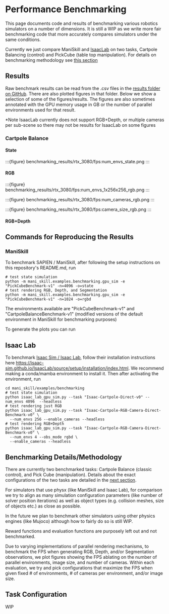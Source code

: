 # Performance Benchmarking

This page documents code and results of benchmarking various robotics simulators on a number of dimensions. It is still a WIP as we write more fair benchmarking code that more accurately compares simulators under the same conditions.

Currently we just compare ManiSkill and [IsaacLab](https://github.com/isaac-sim/IsaacLab) on two tasks, Cartpole Balancing (control) and PickCube (table top manipulation). For details on benchmarking methodology see [this section](#benchmarking-detailsmethodology)

## Results

Raw benchmark results can be read from the .csv files in the [results folder on GitHub](https://github.com/haosulab/ManiSkill/blob/main/docs/source/user_guide/additional_resources/benchmarking_results). There are also plotted figures in that folder. Below we show a selection of some of the figures/results. The figures are also sometimes annotated with the GPU memory usage in GB or the number of parallel environments used for that result.

*Note IsaacLab currently does not support RGB+Depth, or multiple cameras per sub-scene so there may not be results for IsaacLab on some figures

### Cartpole Balance

#### State

:::{figure} benchmarking_results/rtx_3080/fps:num_envs_state.png
:::

#### RGB

:::{figure} benchmarking_results/rtx_3080/fps:num_envs_1x256x256_rgb.png
:::

:::{figure} benchmarking_results/rtx_3080/fps:num_cameras_rgb.png
:::

:::{figure} benchmarking_results/rtx_3080/fps:camera_size_rgb.png
:::

#### RGB+Depth




## Commands for Reproducing the Results

### ManiSkill

To benchmark SAPIEN / ManiSkill, after following the setup instructions on this repository's README.md, run

```
# test state simulation
python -m mani_skill.examples.benchmarking.gpu_sim -e "PickCubeBenchmark-v1" -n=4096 -o=state
# test rendering RGB, Depth, and Segmentation
python -m mani_skill.examples.benchmarking.gpu_sim -e "PickCubeBenchmark-v1" -n=1024 -o=rgbd
```
The environments available are "PickCubeBenchmark-v1" and "CartpoleBalanceBenchmark-v1" (modified versions of the default environment in ManiSkill for benchmarking purposes)

To generate the plots you can run

## Isaac Lab

To benchmark [Isaac Sim / Isaac Lab](https://github.com/isaac-sim/IsaacLab), follow their installation instructions here https://isaac-sim.github.io/IsaacLab/source/setup/installation/index.html. We recommend making a conda/mamba environment to install it. Then after activating the environment, run

```
cd mani_skill/examples/benchmarking
# test state simulation
python isaac_lab_gpu_sim.py --task "Isaac-Cartpole-Direct-v0" --num_envs 4096  --headless
# test rendering just RGB
python isaac_lab_gpu_sim.py --task "Isaac-Cartpole-RGB-Camera-Direct-Benchmark-v0" \
  --num_envs 256 --enable_cameras --headless
# test rendering RGB+Depth
python isaac_lab_gpu_sim.py --task "Isaac-Cartpole-RGB-Camera-Direct-Benchmark-v0" \
  --num_envs 4 --obs_mode rgbd \
  --enable_cameras --headless
```


## Benchmarking Details/Methodology

There are currently two benchmarked tasks: Cartpole Balance (classic control), and Pick Cube (manipulation). Details about the exact configurations of the two tasks are detailed in the [next section](#task-configuration).

For simulators that use physx (like ManiSkill and Isaac Lab), for comparison we try to align as many simulation configuration parameters (like number of solver position iterations) as well as object types (e.g. collision meshes, size of objects etc.) as close as possible.

In the future we plan to benchmark other simulators using other physics engines (like Mujoco) although how to fairly do so is still WIP.

Reward functions and evaluation functions are purposely left out and not benchmarked.

Due to varying implementations of parallel rendering mechanisms, to benchmark the FPS when generating RGB, Depth, and/or Segmentation observations, we plot figures showing the FPS ablating on the number of parallel environments, image size, and number of cameras. Within each evaluation, we try and pick configurations that maximize the FPS when given fixed # of environments, # of cameras per environment, and/or image size.

## Task Configuration
WIP